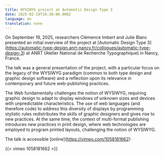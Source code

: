 ```yaml
---
title: WYSIWYG project at Automatic Design Type 3
date: 2025-02-19T16:30:00.000Z
language: en
translation: none
---
```

On September 19, 2025, researchers Clémence Imbert and Julie Blanc presented an initial overview of the project at \[Automatic Design Type 3](https://automatic-type-design.anrt-nancy.fr/colloques/automatic-type-design-3) at ANRT (Atelier National de Recherche Typographique) in Nancy, France.

The talk was a general presentation of the project, with a particular focus on the legacy of the WYSIWYG paradigm (common to both type design and graphic design software) and a reflection upon its relevance in contemporary and future web-publishing practices.

The Web fundamentally challenges the notion of WYSIWYG, requiring graphic design to adapt to display windows of unknown sizes and devices with unpredictable characteristics. The use of web languages (and therefore code) to address this diversity of displays by programming stylistic rules redistributes the skills of graphic designers and gives rise to new practices. At the same time, the context of multi-format publishing introduces new practices in print design, where web technologies are employed to program printed layouts, challenging the notion of WYSIWYG.

The talk is accessible \[online](https://vimeo.com/1058181662):

{{< vimeo 1058181662 >}}
